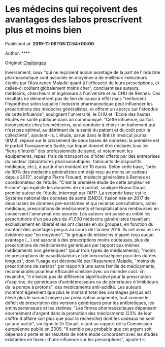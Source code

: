 
# Les médecins qui reçoivent des avantages des labos prescrivent plus et moins bien

Published at: **2019-11-06T08:12:54+00:00**

Author: ****

Original: [Challenges](https://www.challenges.fr/entreprise/sante-et-pharmacie/les-medecins-qui-recoivent-des-avantages-des-labos-prescrivent-plus-et-moins-bien_683354)

Inversement, ceux "qui ne reçoivent aucun avantage de la part de l'industrie pharmaceutique sont associés en moyenne à de meilleurs indicateurs établis par l'Assurance Maladie quant à l'efficacité de leurs prescriptions, et celles-ci coûtent globalement moins cher", concluent ses auteurs, médecins, chercheurs et ingénieurs à l'université et au CHU de Rennes.
Ces résultats ne démontrent pas de lien de cause à effet mais "renforcent l'hypothèse selon laquelle l'industrie pharmaceutique peut influencer les prescriptions des médecins généralistes, et offrent un aperçu sur l'étendue de cette influence", soulignent l'université, le CHU et l'Ecole des hautes études en santé publique dans un communiqué.
"Cette influence, parfois inconsciente chez les médecins, peut conduire à choisir un traitement qui n'est pas optimal, au détriment de la santé du patient et du coût pour la collectivité", ajoutent-ils.
L'étude, parue dans le British medical journal (BMJ), repose sur le croisement de deux bases de données: la première est le portail Transparence Santé, sur lequel doivent être déclarés tous les "liens d'intérêt" des professionnels de santé, et notamment les équipements, repas, frais de transport ou d'hôtel offerts par des entreprises du secteur (laboratoires pharmaceutiques, fabricants de dispositifs médicaux, etc.), à partir d'un montant de 10 euros.
Selon cette base, "près de 90% des médecins généralistes ont déjà reçu au moins un cadeau depuis 2013", souligne Pierre Frouard, médecin généraliste à Rennes et coordonnateur de l'étude. "C'est la première étude de cette ampleur en France" qui exploite les données de ce portail, souligne Bruno Goupil, premier auteur de l'étude, interrogé par l'AFP.
La seconde base est le Système national des données de santé (SNDS), fusion née en 2017 de deux bases de données pré-existantes et qui recense consultations, actes médicaux, prescriptions de médicaments et hospitalisations remboursés en conservant l'anonymat des assurés.
Les auteurs ont passé au crible les prescriptions d'un peu plus de 41.000 médecins généralistes travaillant exclusivement en libéral et les ont classés en six groupes, en fonction du montant des avantages perçus au cours de l'année 2016.
Ils ont ainsi mis en évidence que "en moyenne", "le groupe de médecins n'ayant reçu aucun avantage (...) est associé à des prescriptions moins coûteuses, plus de prescriptions de médicaments génériques par rapport aux mêmes médicaments non génériques" (pour trois types de médicaments), "moins de prescriptions de vasodilatateurs et de benzodiazépine pour des durées longues", dont l'usage est déconseillé par l'Assurance Maladie, "moins de prescriptions de sartans" par rapport à une autre famille de médicaments, recommandés pour leur efficacité similaire avec un moindre coût.
En revanche, "il n'existe pas de différence significative pour la prescription d'aspirine, de génériques d'antidépresseurs ou de génériques d'inhibiteurs de la pompe à protons", des médicaments anti-acidité.
Les auteurs montrent également que plus le montant total des avantages perçus est élevé plus le surcoût moyen par prescription augmente, tout comme le déficit de prescription des versions génériques pour les antibiotiques, les antihypertenseurs et les statines.
"Les firmes pharmaceutiques dépensent énormément d'argent dans la promotion des médicaments (23% de leur chiffre d'affaire soit plus que pour la recherche) dont les cadeaux ne sont qu'une partie", souligne le Dr Goupil, citant un rapport de la Commission européenne publié en 2009.
"Il semble peu probable que cet argent soit dépensé à perte et les résultats de notre étude concordent avec les études existantes en faveur d'une influence sur les prescriptions", ajoute-t-il.
